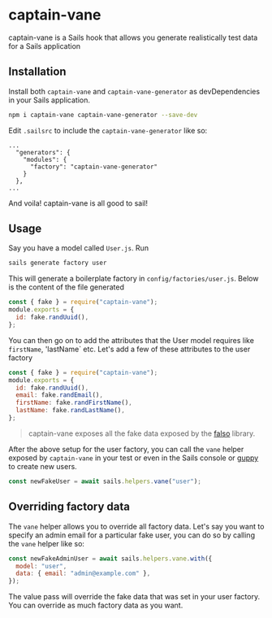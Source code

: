# captain-vane

captain-vane is a Sails hook that allows you generate realistically test data for a Sails application

## Installation

Install both `captain-vane` and `captain-vane-generator` as devDependencies in your Sails application.

```sh
npm i captain-vane captain-vane-generator --save-dev
```

Edit `.sailsrc` to include the `captain-vane-generator` like so:

```
...
  "generators": {
    "modules": {
      "factory": "captain-vane-generator"
    }
  },
...
```

And voila! captain-vane is all good to sail!

## Usage

Say you have a model called `User.js`. Run

```sh
sails generate factory user
```

This will generate a boilerplate factory in `config/factories/user.js`. Below is the content of the file generated

```js
const { fake } = require("captain-vane");
module.exports = {
  id: fake.randUuid(),
};
```

You can then go on to add the attributes that the User model requires like `firstName`, 'lastName` etc. Let's add a few of these attributes to the user factory

```js
const { fake } = require("captain-vane");
module.exports = {
  id: fake.randUuid(),
  email: fake.randEmail(),
  firstName: fake.randFirstName(),
  lastName: fake.randLastName(),
};
```

> captain-vane exposes all the fake data exposed by the [falso](https://ngneat.github.io/falso/) library.

After the above setup for the user factory, you can call the `vane` helper exposed by `captain-vane` in your test or even in the Sails console or [guppy](https://guppy.sailscasts.com) to create new users.

```js
const newFakeUser = await sails.helpers.vane("user");
```

## Overriding factory data

The `vane` helper allows you to override all factory data. Let's say you want to specify an admin email for a particular fake user, you can do so by calling the `vane` helper like so:

```js
const newFakeAdminUser = await sails.helpers.vane.with({
  model: "user",
  data: { email: "admin@example.com" },
});
```

The value pass will override the fake data that was set in your user factory. You can override as much factory data as you want.
